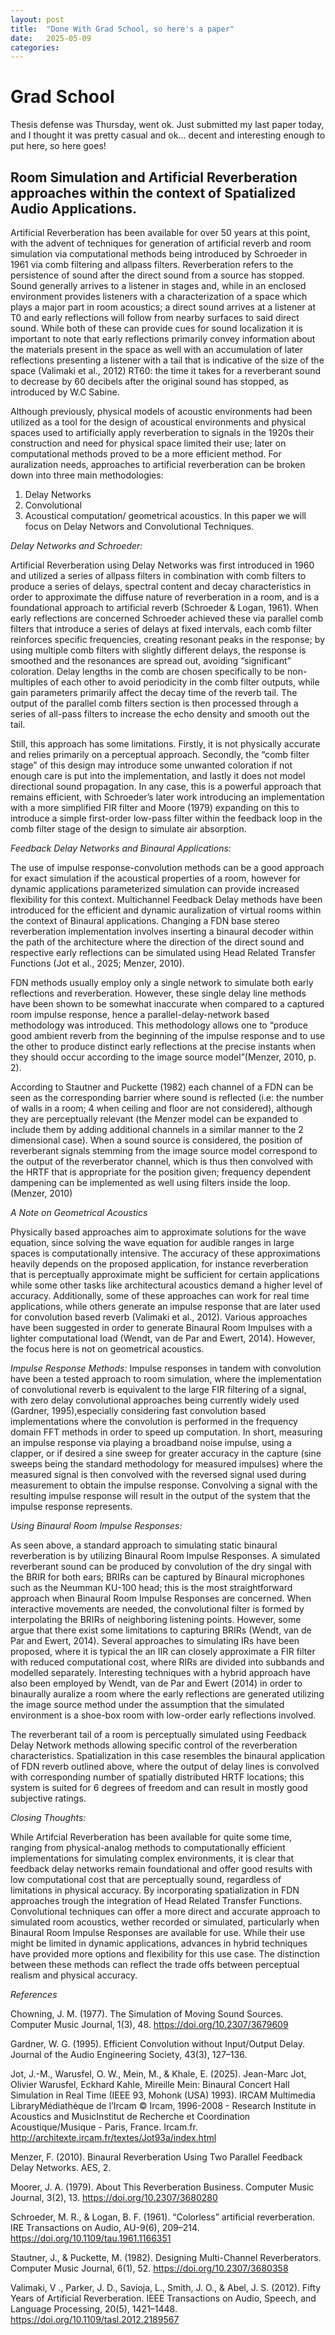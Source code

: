 ```yaml
---
layout: post
title:  "Done With Grad School, so here's a paper"
date:   2025-05-09
categories:
---
```


# Grad School
Thesis defense was Thursday, went ok. 
Just submitted my last paper today, and I thought it was pretty casual and ok... decent and interesting enough to put here, so here goes!

## Room Simulation and Artificial Reverberation approaches within the context of Spatialized Audio Applications.

Artificial Reverberation has been available for over 50 years at this point, with the advent
of techniques for generation of artificial reverb and room simulation via computational methods
being introduced by Schroeder in 1961 via comb filtering and allpass filters. Reverberation refers
to the persistence of sound after the direct sound from a source has stopped. Sound generally
arrives to a listener in stages and, while in an enclosed environment provides listeners with a
characterization of a space which plays a major part in room acoustics; a direct sound arrives at a
listener at T0 and early reflections will follow from nearby surfaces to said direct sound. While
both of these can provide cues for sound localization it is important to note that early reflections
primarily convey information about the materials present in the space as well with an
accumulation of later reflections presenting a listener with a tail that is indicative of the size of
the space (Valimaki et al., 2012) RT60: the time it takes for a reverberant sound to decrease by
60 decibels after the original sound has stopped, as introduced by W.C Sabine.

Although previously, physical models of acoustic environments had been utilized as a
tool for the design of acoustical environments and physical spaces used to artificially apply
reverberation to signals in the 1920s their construction and need for physical space limited their
use; later on computational methods proved to be a more efficient method.
For auralization needs, approaches to artificial reverberation can be broken down into
three main methodologies:

1. Delay Networks
2. Convolutional
3. Acoustical computation/ geometrical acoustics.
In this paper we will focus on Delay Networs and Convolutional Techniques.

*Delay Networks and Schroeder:*

Artificial Reverberation using Delay Networks was first introduced in 1960 and utilized a series
of allpass filters in combination with comb filters to produce a series of delays, spectral content
and decay characteristics in order to approximate the diffuse nature of reverberation in a room,
and is a foundational approach to artificial reverb (Schroeder & Logan, 1961). When early
reflections are concerned Schroeder achieved these via parallel comb filters that introduce a
series of delays at fixed intervals, each comb filter reinforces specific frequencies, creating
resonant peaks in the response; by using multiple comb filters with slightly different delays, the
response is smoothed and the resonances are spread out, avoiding “significant” coloration. Delay
lengths in the comb are chosen specifically to be non-multiples of each other to avoid periodicity
in the comb filter outputs, while gain parameters primarily affect the decay time of the reverb
tail. The output of the parallel comb filters section is then processed through a series of all-pass
filters to increase the echo density and smooth out the tail.

Still, this approach has some limitations. Firstly, it is not physically accurate and relies
primarily on a perceptual approach. Secondly, the “comb filter stage” of this design may introduce some unwanted coloration if not enough care is put into the implementation, and lastly
it does not model directional sound propagation. In any case, this is a powerful approach that
remains efficient, with Schroeder’s later work introducing an implementation with a more
simplified FIR filter and Moore (1979) expanding on this to introduce a simple first-order
low-pass filter within the feedback loop in the comb filter stage of the design to simulate air
absorption.

*Feedback Delay Networks and Binaural Applications:*

The use of impulse response-convolution methods can be a good approach for exact
simulation if the acoustical properties of a room, however for dynamic applications
parameterized simulation can provide increased flexibility for this context. Multichannel
Feedback Delay methods have been introduced for the efficient and dynamic auralization of
virtual rooms within the context of Binaural applications. Changing a FDN base stereo
reverberation implementation involves inserting a binaural decoder within the path of the
architecture where the direction of the direct sound and respective early reflections can be
simulated using Head Related Transfer Functions (Jot et al., 2025; Menzer, 2010).

FDN methods usually employ only a single network to simulate both early reflections
and reverberation. However, these single delay line methods have been shown to be somewhat
inaccurate when compared to a captured room impulse response, hence a parallel-delay-network
based methodology was introduced. This methodology allows one to “produce good ambient
reverb from the beginning of the impulse response and to use the other to produce distinct early
reflections at the precise instants when they should occur according to the image source model”(Menzer, 2010, p. 2). 

According to Stautner and Puckette (1982) each channel of a FDN can be
seen as the corresponding barrier where sound is reflected (i.e: the number of walls in a room; 4
when ceiling and floor are not considered), although they are perceptually relevant (the Menzer
model can be expanded to include them by adding additional channels in a similar manner to the
2 dimensional case). When a sound source is considered, the position of reverberant signals
stemming from the image source model correspond to the output of the reverberator channel,
which is thus then convolved with the HRTF that is appropriate for the position given; frequency
dependent dampening can be implemented as well using filters inside the loop. (Menzer, 2010)

*A Note on Geometrical Acoustics*

Physically based approaches aim to approximate solutions for the wave equation, since
solving the wave equation for audible ranges in large spaces is computationally intensive. The
accuracy of these approximations heavily depends on the proposed application, for instance
reverberation that is perceptually approximate might be sufficient for certain applications while
some other tasks like architectural acoustics demand a higher level of accuracy. Additionally,
some of these approaches can work for real time applications, while others generate an impulse
response that are later used for convolution based reverb (Valimaki et al., 2012). Various
approaches have been suggested in order to generate Binaural Room Impulses with a lighter
computational load (Wendt, van de Par and Ewert, 2014). However, the focus here is not on
geometrical acoustics.

*Impulse Response Methods:*
Impulse responses in tandem with convolution have been a tested approach to room simulation,
where the implementation of convolutional reverb is equivalent to the large FIR filtering of a
signal, with zero delay convolutional approaches being currently widely used (Gardner, 1995),especially considering fast convolution based implementations where the convolution is
performed in the frequency domain FFT methods in order to speed up computation. In short,
measuring an impulse response via playing a broadband noise impulse, using a clapper, or if
desired a sine sweep for greater accuracy in the capture (sine sweeps being the standard
methodology for measured impulses) where the measured signal is then convolved with the
reversed signal used during measurement to obtain the impulse response. Convolving a signal
with the resulting impulse response will result in the output of the system that the impulse
response represents.

*Using Binaural Room Impulse Responses:*

As seen above, a standard approach to simulating static binaural reverberation is by
utilizing Binaural Room Impulse Responses. A simulated reverberant sound can be produced by
convolution of the dry singal with the BRIR for both ears; BRIRs can be captured by Binaural
microphones such as the Neumman KU-100 head; this is the most straightforward approach
when Binaural Room Impulse Responses are concerned. When interactive movements are
needed, the convolutional filter is formed by interpolating the BRIRs of neighboring listening
points. However, some argue that there exist some limitations to capturing BRIRs (Wendt, van de
Par and Ewert, 2014). Several approaches to simulating IRs have been proposed, where it is
typical the an IIR can closely approximate a FIR filter with reduced computational cost, where
RIRs are divided into subbands and modelled separately.
Interesting techniques with a hybrid approach have also been employed by Wendt, van de
Par and Ewert (2014) in order to binaurally auralize a room where the early reflections are
generated utilizing the image source method under the assumption that the simulated
environment is a shoe-box room with low-order early reflections involved. 

The reverberant tail of a room is perceptually simulated using Feedback Delay Network methods allowing specific
control of the reverberation characteristics. Spatialization in this case resembles the binaural
application of FDN reverb outlined above, where the output of delay lines is convolved with
corresponding number of spatially distributed HRTF locations; this system is suited for 6 degrees
of freedom and can result in mostly good subjective ratings.

*Closing Thoughts:*

While Artifcial Reverberation has been available for quite some time, ranging from
physical-analog methods to computationally efficient implementations for simulating complex
environments, it is clear that feedback delay networks remain foundational and offer good results
with low computational cost that are perceptually sound, regardless of limitations in physical
accuracy. By incorporating spatialization in FDN approaches trough the integration of Head
Related Transfer Functions.
Convolutional techniques can offer a more direct and accurate approach to simulated room
acoustics, wether recorded or simulated, particularly when Binaural Room Impulse Responses
are available for use. While their use might be limited in dynamic applications, advances in
hybrid techniques have provided more options and flexibility for this use case. The distinction
between these methods can reflect the trade offs between perceptual realism and physical
accuracy.

*References*

Chowning, J. M. (1977). The Simulation of Moving Sound Sources. Computer Music Journal,
1(3), 48. https://doi.org/10.2307/3679609

Gardner, W. G. (1995). Efficient Convolution without Input/Output Delay. Journal of the Audio
Engineering Society, 43(3), 127–136.

Jot, J.-M., Warusfel, O. W., Mein, M., & Khale, E. (2025). Jean-Marc Jot, Olivier Warusfel,
Eckhard Kahle, Mireille Mein: Binaural Concert Hall Simulation in Real Time (IEEE 93,
Mohonk (USA) 1993). IRCAM Multimedia LibraryMédiathèque de l’Ircam © Ircam,
1996-2008 - Research Institute in Acoustics and MusicInstitut de Recherche et
Coordination Acoustique/Musique - Paris, France. Ircam.fr.
http://architexte.ircam.fr/textes/Jot93a/index.html

Menzer, F. (2010). Binaural Reverberation Using Two Parallel Feedback Delay Networks. AES,
2.

Moorer, J. A. (1979). About This Reverberation Business. Computer Music Journal, 3(2), 13.
https://doi.org/10.2307/3680280

Schroeder, M. R., & Logan, B. F. (1961). “Colorless” artificial reverberation. IRE Transactions
on Audio, AU-9(6), 209–214. https://doi.org/10.1109/tau.1961.1166351

Stautner, J., & Puckette, M. (1982). Designing Multi-Channel Reverberators. Computer Music
Journal, 6(1), 52. https://doi.org/10.2307/3680358

Valimaki, V ., Parker, J. D., Savioja, L., Smith, J. O., & Abel, J. S. (2012). Fifty Years of
Artificial Reverberation. IEEE Transactions on Audio, Speech, and Language
Processing, 20(5), 1421–1448. https://doi.org/10.1109/tasl.2012.2189567
